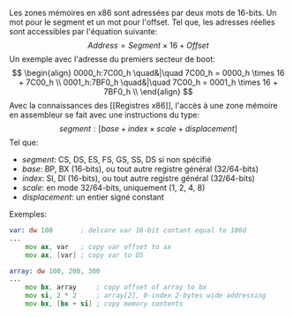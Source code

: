 Les zones mémoires en x86 sont adressées par deux mots de 16-bits. Un mot pour le segment et un mot pour l'offset. Tel que, les adresses réelles sont accessibles par l'équation suivante:
$$
Address = Segment \times 16 + Offset
$$
Un exemple avec l'adresse du premiers secteur de boot:
$$
\begin{align}
0000_h:7C00_h \quad&|\quad 7C00_h = 0000_h \times 16 + 7C00_h \\
0001_h:7BF0_h \quad&|\quad 7C00_h = 0001_h \times 16 + 7BF0_h \\
\end{align}
$$
Avec la connaissances des [[Registres x86]], l'accès à une zone mémoire en assembleur se fait avec une instructions du type:
$$
segment:[base + index \times scale + displacement]
$$
Tel que:
- $segment$: CS, DS, ES, FS, GS, SS, DS si non spécifié
- $base$: BP, BX (16-bits), ou tout autre registre général (32/64-bits)
- $index$: SI, DI (16-bits), ou tout autre registre général (32/64-bits)
- $scale$: en mode 32/64-bits, uniquement (1, 2, 4, 8)
- $displacement$: un entier signé constant

Exemples:
```asm
var: dw 100       ; delcare var 16-bit contant equal to 100d
...
	mov ax, var   ; copy var offset to ax
	mov ax, [var] ; copy var to DS
```

```asm 
array: dw 100, 200, 300
...
	mov bx, array     ; copy offset of array to bx
	mov si, 2 * 2     ; array[2], 0-index 2-bytes wide addressing
	mov bx, [bx + si] ; copy memory contents
```